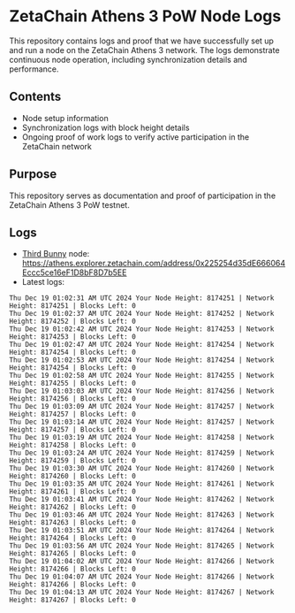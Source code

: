 # ZetaChain Athens 3 PoW Node Logs
This repository contains logs and proof that we have successfully set up and run a node on the ZetaChain Athens 3 network. The logs demonstrate continuous node operation, including synchronization details and performance.

## Contents
- Node setup information
- Synchronization logs with block height details
- Ongoing proof of work logs to verify active participation in the ZetaChain network

## Purpose
This repository serves as documentation and proof of participation in the ZetaChain Athens 3 PoW testnet.

## Logs

- [Third Bunny](https://thirdbunny.xyz/) node: https://athens.explorer.zetachain.com/address/0x225254d35dE666064Eccc5ce16eF1D8bF8D7b5EE
- Latest logs:
```
Thu Dec 19 01:02:31 AM UTC 2024 Your Node Height: 8174251 | Network Height: 8174251 | Blocks Left: 0
Thu Dec 19 01:02:37 AM UTC 2024 Your Node Height: 8174252 | Network Height: 8174252 | Blocks Left: 0
Thu Dec 19 01:02:42 AM UTC 2024 Your Node Height: 8174253 | Network Height: 8174253 | Blocks Left: 0
Thu Dec 19 01:02:47 AM UTC 2024 Your Node Height: 8174254 | Network Height: 8174254 | Blocks Left: 0
Thu Dec 19 01:02:53 AM UTC 2024 Your Node Height: 8174254 | Network Height: 8174254 | Blocks Left: 0
Thu Dec 19 01:02:58 AM UTC 2024 Your Node Height: 8174255 | Network Height: 8174255 | Blocks Left: 0
Thu Dec 19 01:03:03 AM UTC 2024 Your Node Height: 8174256 | Network Height: 8174256 | Blocks Left: 0
Thu Dec 19 01:03:09 AM UTC 2024 Your Node Height: 8174257 | Network Height: 8174257 | Blocks Left: 0
Thu Dec 19 01:03:14 AM UTC 2024 Your Node Height: 8174257 | Network Height: 8174257 | Blocks Left: 0
Thu Dec 19 01:03:19 AM UTC 2024 Your Node Height: 8174258 | Network Height: 8174258 | Blocks Left: 0
Thu Dec 19 01:03:24 AM UTC 2024 Your Node Height: 8174259 | Network Height: 8174259 | Blocks Left: 0
Thu Dec 19 01:03:30 AM UTC 2024 Your Node Height: 8174260 | Network Height: 8174260 | Blocks Left: 0
Thu Dec 19 01:03:35 AM UTC 2024 Your Node Height: 8174261 | Network Height: 8174261 | Blocks Left: 0
Thu Dec 19 01:03:41 AM UTC 2024 Your Node Height: 8174262 | Network Height: 8174262 | Blocks Left: 0
Thu Dec 19 01:03:46 AM UTC 2024 Your Node Height: 8174263 | Network Height: 8174263 | Blocks Left: 0
Thu Dec 19 01:03:51 AM UTC 2024 Your Node Height: 8174264 | Network Height: 8174264 | Blocks Left: 0
Thu Dec 19 01:03:56 AM UTC 2024 Your Node Height: 8174265 | Network Height: 8174265 | Blocks Left: 0
Thu Dec 19 01:04:02 AM UTC 2024 Your Node Height: 8174266 | Network Height: 8174266 | Blocks Left: 0
Thu Dec 19 01:04:07 AM UTC 2024 Your Node Height: 8174266 | Network Height: 8174266 | Blocks Left: 0
Thu Dec 19 01:04:13 AM UTC 2024 Your Node Height: 8174267 | Network Height: 8174267 | Blocks Left: 0
```
